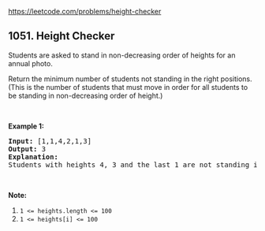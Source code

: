 https://leetcode.com/problems/height-checker

## 1051. Height Checker

<div><p>Students are asked to stand in non-decreasing order of heights for an annual photo.</p>
<p>Return the minimum number of students not standing in the right positions.  (This is the number of students that must move in order for all students to be standing in non-decreasing order of height.)</p>
<p> </p>
<p><strong>Example 1:</strong></p>
<pre><strong>Input: </strong>[1,1,4,2,1,3]
<strong>Output: </strong>3
<strong>Explanation: </strong>
Students with heights 4, 3 and the last 1 are not standing in the right positions.
</pre>
<p> </p>
<p><strong>Note:</strong></p>
<ol>
<li><code>1 &lt;= heights.length &lt;= 100</code></li>
<li><code>1 &lt;= heights[i] &lt;= 100</code></li>
</ol></div>
